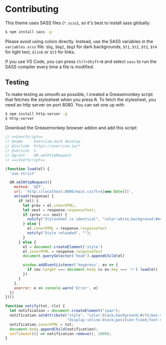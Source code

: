 # Contributing

This theme uses SASS files (`*.scss`), so it's best to install sass globally:

```bash
$ npm install sass -g
```

Please avoid using colors directly. Instead, use the SASS variables in the `variables.scss` file: `$bg`, `$bg2`, `$bg3` for dark backgrounds, `$t1`, `$t2`, `$t3`, `$t4` for light text, `$link` or `$t3` for links.

If you use VS Code, you can press `Ctrl+Shift+B` and select `sass` to run the SASS compiler every time a file is modified.

## Testing

To make testing as smooth as possible, I created a Greasemonkey script that fetches the stylesheet when you press <kbd>R</kbd>. To fetch the stylesheet, you need an http server on port 8080. You can set one up with

```bash
$ npm install http-server -g
$ http-server
```

Download the Greasemonkey browser addon and add this script:

```js
// ==UserScript==
// @name     Exercism-dark develop
// @include  https://exercism.io/*
// @version  1
// @grant    GM.xmlHttpRequest
// ==/UserScript==

(function load(el) {
  'use strict'

  GM.xmlHttpRequest({
    method: 'GET',
    url: `http://localhost:8080/main.css?t=${new Date()}`,
    onload(response) {
      if (el) {
        let prev = el.innerHTML;
        let next = response.responseText;
        if (prev === next) {
          notify("Stylesheet is identical", "color:white;background:#e44");
        } else {
          el.innerHTML = response.responseText
          notify("Style reloaded", "");
        }
      } else {
        el = document.createElement('style')
        el.innerHTML = response.responseText
        document.querySelector('head').appendChild(el)

        window.addEventListener('keypress', ev => {
          if (ev.target === document.body && ev.key === 'r') load(el)
        })
      }
    },
    onerror: e => console.warn('Error', e)
  })
})()

function notify(txt, cls) {
  let notification = document.createElement("span");
  notification.setAttribute("style", "color:black;background:#cfd;box-shadow:0 0 7px #0005;padding:10px;" +
                            "display:inline-block;position:fixed;font-size:1.3em;left:5px;top:5px;" + cls);
  notification.innerHTML = txt;
  document.body.appendChild(notification);
  setTimeout(() => notification.remove(), 1000);
}
```
